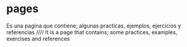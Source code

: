 # pages
Es una pagina que contiene; algunas practicas, ejemplos, ejercicios y referencias //// It is a page that contains; some practices, examples, exercises and references
